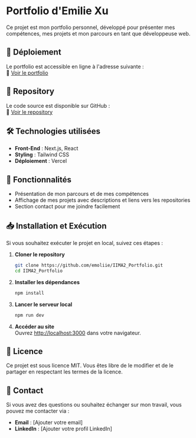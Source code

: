 # Portfolio d'Emilie Xu

Ce projet est mon portfolio personnel, développé pour présenter mes compétences, mes projets et mon parcours en tant que développeuse web.

## 🚀 Déploiement
Le portfolio est accessible en ligne à l'adresse suivante :  
🔗 [Voir le portfolio](https://emilie-portfolio-iota.vercel.app/)

## 📂 Repository
Le code source est disponible sur GitHub :  
🔗 [Voir le repository](https://github.com/emoliie/IIMA2_Portfolio)

## 🛠️ Technologies utilisées
- **Front-End** : Next.js, React
- **Styling** : Tailwind CSS
- **Déploiement** : Vercel

## 📌 Fonctionnalités
- Présentation de mon parcours et de mes compétences
- Affichage de mes projets avec descriptions et liens vers les repositories
- Section contact pour me joindre facilement

## 📥 Installation et Exécution
Si vous souhaitez exécuter le projet en local, suivez ces étapes :

1. **Cloner le repository**
   ```sh
   git clone https://github.com/emoliie/IIMA2_Portfolio.git
   cd IIMA2_Portfolio
   ```

2. **Installer les dépendances**
   ```sh
   npm install
   ```

3. **Lancer le serveur local**
   ```sh
   npm run dev
   ```

4. **Accéder au site**  
   Ouvrez [http://localhost:3000](http://localhost:3000) dans votre navigateur.

## 📄 Licence
Ce projet est sous licence MIT. Vous êtes libre de le modifier et de le partager en respectant les termes de la licence.

## 📧 Contact
Si vous avez des questions ou souhaitez échanger sur mon travail, vous pouvez me contacter via :
- **Email** : [Ajouter votre email]
- **LinkedIn** : [Ajouter votre profil LinkedIn]
